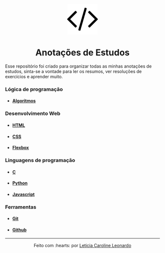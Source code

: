 <p align="center">
  <img src="code.png" width="100px" height="100px">
<p>

<h1 align="center">Anotações de Estudos</h1>

Esse repositório foi criado para organizar todas as minhas anotações de estudos, sinta-se a vontade para ler os resumos, ver resoluções de exercícios e aprender muito.

### Lógica de programação

- #### [Algoritmos](https://github.com/levxyca/studynotes/blob/master/L%C3%B3gica%20de%20Programa%C3%A7%C3%A3o/Algoritmos.md#algoritmos)

### Desenvolvimento Web

- #### [HTML](https://github.com/levxyca/studynotes/blob/master/Desenvolvimento%20Web/html.md#html-b%C3%A1sico)
- #### [CSS](https://github.com/levxyca/studynotes/blob/master/Desenvolvimento%20Web/css.md#css-b%C3%A1sico)
- #### [Flexbox](https://github.com/levxyca/studynotes/blob/master/Desenvolvimento%20Web/flexbox.md#fundamentos-do-flexbox)

### Linguagens de programação

- #### [C](https://github.com/levxyca/hello-world.c)
- #### [Python](https://github.com/levxyca/studynotes/blob/master/Linguagens%20de%20Programa%C3%A7%C3%A3o/python.md#python)
- #### [Javascript](https://github.com/levxyca/studynotes/blob/master/Linguagens%20de%20Programa%C3%A7%C3%A3o/javascript.md#javascript)

### Ferramentas

- #### [Git](https://github.com/levxyca/studynotes/blob/master/Ferramentas/git-github.md#git)
- #### [Github](https://github.com/levxyca/studynotes/blob/master/Ferramentas/git-github.md#git-hub)


-------------------------------------------------------
<p align="center">
Feito com :hearts: por
<a href="https://github.com/levxyca">Leticia Caroline Leonardo</a>
<p>